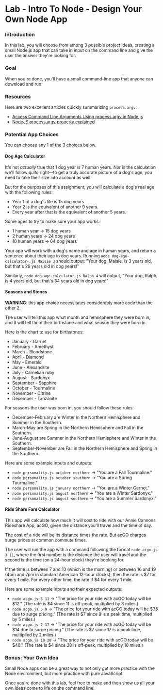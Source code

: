 # Lab - Intro To Node - Design Your Own Node App

### Introduction

In this lab, you will choose from among 3 possible project ideas, creating a small Node.js app that can take in input on the command line and give the user the answer they're looking for.

### Goal

When you're done, you'll have a small command-line app that anyone can download and run.

### Resources

Here are two excellent articles quickly summarizing `process.argv`:

- [Access Command Line Arguments Using process.argv in Node.js](https://www.webmound.com/nodejs-command-line-arguments/)
- [NodeJS process.argv property explained](https://sebhastian.com/nodejs-process-argv/)

### Potential App Choices

You can choose any 1 of the 3 choices below.

#### Dog Age Calculator

It's not _actually_ true that 1 dog year is 7 human years. Nor is the calculation we'll follow _quite_ right—to get a truly accurate picture of a dog's age, you need to take their size into account as well.

But for the purposes of this assignment, you will calculate a dog's real age with the following rules:

- Year 1 of a dog's life is 15 dog years
- Year 2 is the equivalent of another 9 years.
- Every year after that is the equivalent of another 5 years.

Some ages to try to make sure your app works:

- 1 human year -> 15 dog years
- 2 human years -> 24 dog years
- 10 human years -> 64 dog years

Your app will work with a dog's name and age in human years, and return a sentence about their age in dog years. Running `node dog-age-calculator-.js Maisie 3` should output: "Your dog, Maisie, is 3 years old, but that's 29 years old in dog years!"

Similarly, `node dog-age-calculator.js Ralph 4` will output, "Your dog, Ralph, is 4 years old, but that's 34 years old in dog years!"

#### Seasons and Stones

**WARNING**: this app choice necessitates considerably more code than the other 2.

The user will tell this app what month and hemisphere they were born in, and it will tell them their birthstone and what season they were born in.

Here is the chart to use for birthstones:

- January - Garnet
- February - Amethyst
- March - Bloodstone
- April - Diamond
- May - Emerald
- June - Alexandrite
- July - Carnelian ruby
- August - Sardonyx
- September - Sapphire
- October - Tourmaline
- November - Citrine
- December - Tanzanite

For seasons the user was born in, you should follow these rules:

- December-February are Winter in the Northern Hemisphere and Summer in the Southern.
- March-May are Spring in the Northern Hemisphere and Fall in the Southern.
- June-August are Summer in the Northern Hemisphere and Winter in the Southern.
- September-November are Fall in the Northern Hemisphere and Spring in the Southern.

Here are some example inputs and outputs:

- `node personality.js october northern` -> "You are a Fall Tourmaline."
- `node personality.js october southern` -> "You are a Spring Tourmaline."
- `node personality.js january northern` -> "You are a Winter Garnet."
- `node personality.js august northern` -> "You are a Winter Sardonyx."
- `node personality.js august southern` -> "You are a Summer Sardonyx."

#### Ride Share Fare Calculator

This app will calculate how much it will cost to ride with our Annie Cannons Rideshare App, acGO, given the distance you'll travel and the time of day.

The cost of a ride will be its distance times the rate. But acGO charges surge prices at common commute times.

The user will run the app with a command following the format `node acgo.js 3 11`, where the first number is the distance the user will travel and the second is the time (on a 24-hour clock) they're booking for.

If the time is between 7 and 10 (which is the morning) or between 16 and 19 (4pm and 7pm in standard American 12-hour clocks), then the rate is $7 for every 1 mile. For every other time, the rate if $4 for every 1 mile.

Here are some example inputs and their expected outputs:

- `node acgo.js 3 11` -> "The price for your ride with acGO today will be $12." (The rate is $4 since 11 is off-peak, multiplied by 3 miles.)
- `node acgo.js 5 9` -> "The price for your ride with acGO today will be $35 due to surge pricing." (The rate is $7 since 9 is a peak time, multiplied by 5 miles.)
- `node acgo.js 2 17` -> "The price for your ride with acGO today will be $14 due to surge pricing." (The rate is $7 since 17 is a peak time, multiplied by 2 miles.)
- `node acgo.js 10 20` -> "The price for your ride with acGO today will be $40." (The rate is $4 since 20 is off-peak, multiplied by 10 miles.)

### Bonus: Your Own Idea

Small Node apps can be a great way to not only get more practice with the Node environment, but more practice with pure JavaScript.

Once you're done with this lab, feel free to make and then show us all your own ideas come to life on the command line!
